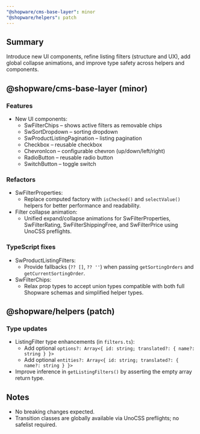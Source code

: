 ```yaml
---
"@shopware/cms-base-layer": minor
"@shopware/helpers": patch
---
```


## Summary

Introduce new UI components, refine listing filters (structure and UX), add global collapse animations, and improve type safety across helpers and components.

## @shopware/cms-base-layer (minor)

### Features
- New UI components:
  - SwFilterChips – shows active filters as removable chips
  - SwSortDropdown – sorting dropdown
  - SwProductListingPagination – listing pagination
  - Checkbox – reusable checkbox
  - ChevronIcon – configurable chevron (up/down/left/right)
  - RadioButton – reusable radio button
  - SwitchButton – toggle switch

### Refactors
- SwFilterProperties:
  - Replace computed factory with `isChecked()` and `selectValue()` helpers for better performance and readability.
- Filter collapse animation:
  - Unified expand/collapse animations for SwFilterProperties, SwFilterRating, SwFilterShippingFree, and SwFilterPrice using UnoCSS preflights.

### TypeScript fixes
- SwProductListingFilters:
  - Provide fallbacks (`?? []`, `?? ''`) when passing `getSortingOrders` and `getCurrentSortingOrder`.
- SwFilterChips:
  - Relax prop types to accept union types compatible with both full Shopware schemas and simplified helper types.

## @shopware/helpers (patch)

### Type updates
- ListingFilter type enhancements (in `filters.ts`):
  - Add optional `options?: Array<{ id: string; translated?: { name?: string } }>`
  - Add optional `entities?: Array<{ id: string; translated?: { name?: string } }>`
- Improve inference in `getListingFilters()` by asserting the empty array return type.

## Notes

- No breaking changes expected.
- Transition classes are globally available via UnoCSS preflights; no safelist required.


